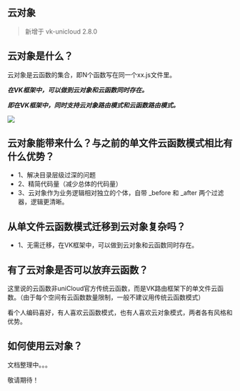 ## 云对象

> 新增于 vk-unicloud 2.8.0

## 云对象是什么？

云对象是云函数的集合，即N个函数写在同一个xx.js文件里。

___在VK框架中，可以做到云对象和云函数同时存在。___

___即在VK框架中，同时支持云对象路由模式和云函数路由模式。___

<img class="preview"  src="https://vkceyugu.cdn.bspapp.com/VKCEYUGU-cf0c5e69-620c-4f3c-84ab-f4619262939f/1d43d8fe-03f8-4536-b48f-22bb3aece202.png"/>

## 云对象能带来什么？与之前的单文件云函数模式相比有什么优势？

- 1、解决目录层级过深的问题
- 2、精简代码量（减少总体的代码量）
- 3、云对象作为业务逻辑相对独立的个体，自带 _before 和 _after 两个过滤器，逻辑更清晰。

## 从单文件云函数模式迁移到云对象复杂吗？

- 1、无需迁移，在VK框架中，可以做到云对象和云函数同时存在。

## 有了云对象是否可以放弃云函数？

这里说的云函数非uniCloud官方传统云函数，而是VK路由框架下的单文件云函数。（由于每个空间有云函数数量限制，一般不建议用传统云函数模式）

看个人编码喜好，有人喜欢云函数模式，也有人喜欢云对象模式，两者各有风格和优势。

## 如何使用云对象？

文档整理中。。。

敬请期待！